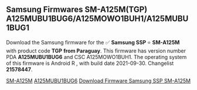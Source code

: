 <h2>Samsung Firmwares SM-A125M(TGP) A125MUBU1BUG6/A125MOWO1BUH1/A125MUBU1BUG1</h2>
Download the Samsung firmware for the ✅ <strong>Samsung SSP </strong> ⭐ <strong>SM-A125M</strong> with product code <strong>TGP</strong> <strong> from Paraguay</strong>. This firmware has version number PDA <strong>A125MUBU1BUG6</strong> and CSC A125MOWO1BUH1. The operating system of this firmware is Android R , with build date 2021-09-30. Changelist <strong>21578447</strong>.


[SM-A125M](https://samfirm.shop/samsung/model/SM-A125M)
[A125MUBU1BUG6](https://samfirm.shop/samsung/pda/A125MUBU1BUG6)
[Download Firmware Samsung SSP SM-A125M](https://samfirm.shop/samsung/firmware/465059)
